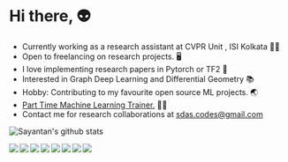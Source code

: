 # Hi there, :alien:
- Currently working as a research assistant at CVPR Unit , ISI Kolkata :man_scientist:
- Open to freelancing on research projects. :desktop_computer:
- I love implementing research papers in Pytorch or TF2 :memo:
- Interested in Graph Deep Learning and Differential Geometry :books:
- Hobby: Contributing to my favourite open source ML projects. :earth_asia:
- [Part Time Machine Learning Trainer.](https://ucalyptus.github.io/Tuitions.pdf) :man_teacher:
- Contact me for research collaborations at sdas.codes@gmail.com

![Sayantan's github stats](https://github-readme-stats.vercel.app/api?username=ucalyptus&show_icons=true)

<a href="https://github.com/ucalyptus/keras-notify">
  <img align="left" src="https://github-readme-stats.vercel.app/api/pin/?username=ucalyptus&repo=keras-notify&title_color=fff&icon_color=79ff97&text_color=9f9f9f&bg_color=151515" />
</a>
<a href="https://github.com/ucalyptus/HybridSN-Pytorch">
  <img align="left" src="https://github-readme-stats.vercel.app/api/pin/?username=ucalyptus&repo=HybridSN-Pytorch&title_color=fff&icon_color=79ff97&text_color=9f9f9f&bg_color=151515" />
</a>
<a href="https://github.com/ucalyptus/GaborConv2D">
  <img align="left" src="https://github-readme-stats.vercel.app/api/pin/?username=ucalyptus&repo=GaborConv2D&title_color=fff&icon_color=79ff97&text_color=9f9f9f&bg_color=151515" />
</a>
<a href="https://github.com/ucalyptus/scikit-on-gRPC">
  <img align="left" src="https://github-readme-stats.vercel.app/api/pin/?username=ucalyptus&repo=scikit-on-gRPC&title_color=fff&icon_color=79ff97&text_color=9f9f9f&bg_color=151515" />
</a>
<a href="https://github.com/ucalyptus/Pneumothorax-Segmentation-using-Hypercolumns">
  <img align="left" src="https://github-readme-stats.vercel.app/api/pin/?username=ucalyptus&repo=Pneumothorax-Segmentation-using-Hypercolumns&title_color=fff&icon_color=79ff97&text_color=9f9f9f&bg_color=151515" />
</a>
<a href="https://github.com/ucalyptus/EarthEngine-Deep-Learning">
  <img align="left" src="https://github-readme-stats.vercel.app/api/pin/?username=ucalyptus&repo=EarthEngine-Deep-Learning&title_color=fff&icon_color=79ff97&text_color=9f9f9f&bg_color=151515" />
</a>
<a href="https://github.com/ucalyptus/ML-Summit-Workshops">
  <img align="left" src="https://github-readme-stats.vercel.app/api/pin/?username=ucalyptus&repo=ML-Summit-Workshops&title_color=fff&icon_color=79ff97&text_color=9f9f9f&bg_color=151515" />
</a>
<a href="https://github.com/IEM-Computer-Vision/ICCV19-Paper-Review">
  <img align="left" src="https://github-readme-stats.vercel.app/api/pin/?username=IEM-Computer-Vision&repo=ICCV19-Paper-Review&title_color=fff&icon_color=79ff97&text_color=9f9f9f&bg_color=151515" />
</a>
